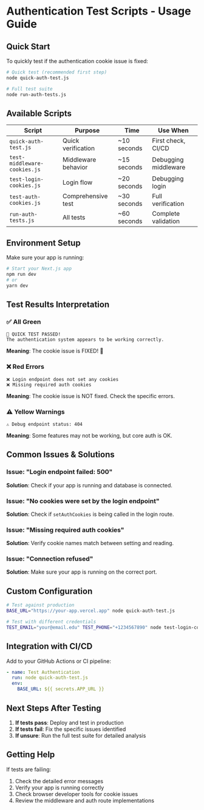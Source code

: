 # Authentication Test Scripts - Usage Guide

## Quick Start

To quickly test if the authentication cookie issue is fixed:

```bash
# Quick test (recommended first step)
node quick-auth-test.js

# Full test suite
node run-auth-tests.js
```

## Available Scripts

| Script | Purpose | Time | Use When |
|--------|---------|------|----------|
| `quick-auth-test.js` | Quick verification | ~10 seconds | First check, CI/CD |
| `test-middleware-cookies.js` | Middleware behavior | ~15 seconds | Debugging middleware |
| `test-login-cookies.js` | Login flow | ~20 seconds | Debugging login |
| `test-auth-cookies.js` | Comprehensive test | ~30 seconds | Full verification |
| `run-auth-tests.js` | All tests | ~60 seconds | Complete validation |

## Environment Setup

Make sure your app is running:

```bash
# Start your Next.js app
npm run dev
# or
yarn dev
```

## Test Results Interpretation

### ✅ All Green
```
🎉 QUICK TEST PASSED!
The authentication system appears to be working correctly.
```
**Meaning**: The cookie issue is FIXED! 🎉

### ❌ Red Errors
```
❌ Login endpoint does not set any cookies
❌ Missing required auth cookies
```
**Meaning**: The cookie issue is NOT fixed. Check the specific errors.

### ⚠️ Yellow Warnings
```
⚠️ Debug endpoint status: 404
```
**Meaning**: Some features may not be working, but core auth is OK.

## Common Issues & Solutions

### Issue: "Login endpoint failed: 500"
**Solution**: Check if your app is running and database is connected.

### Issue: "No cookies were set by the login endpoint"
**Solution**: Check if `setAuthCookies` is being called in the login route.

### Issue: "Missing required auth cookies"
**Solution**: Verify cookie names match between setting and reading.

### Issue: "Connection refused"
**Solution**: Make sure your app is running on the correct port.

## Custom Configuration

```bash
# Test against production
BASE_URL="https://your-app.vercel.app" node quick-auth-test.js

# Test with different credentials
TEST_EMAIL="your@email.edu" TEST_PHONE="+1234567890" node test-login-cookies.js
```

## Integration with CI/CD

Add to your GitHub Actions or CI pipeline:

```yaml
- name: Test Authentication
  run: node quick-auth-test.js
  env:
    BASE_URL: ${{ secrets.APP_URL }}
```

## Next Steps After Testing

1. **If tests pass**: Deploy and test in production
2. **If tests fail**: Fix the specific issues identified
3. **If unsure**: Run the full test suite for detailed analysis

## Getting Help

If tests are failing:

1. Check the detailed error messages
2. Verify your app is running correctly
3. Check browser developer tools for cookie issues
4. Review the middleware and auth route implementations

